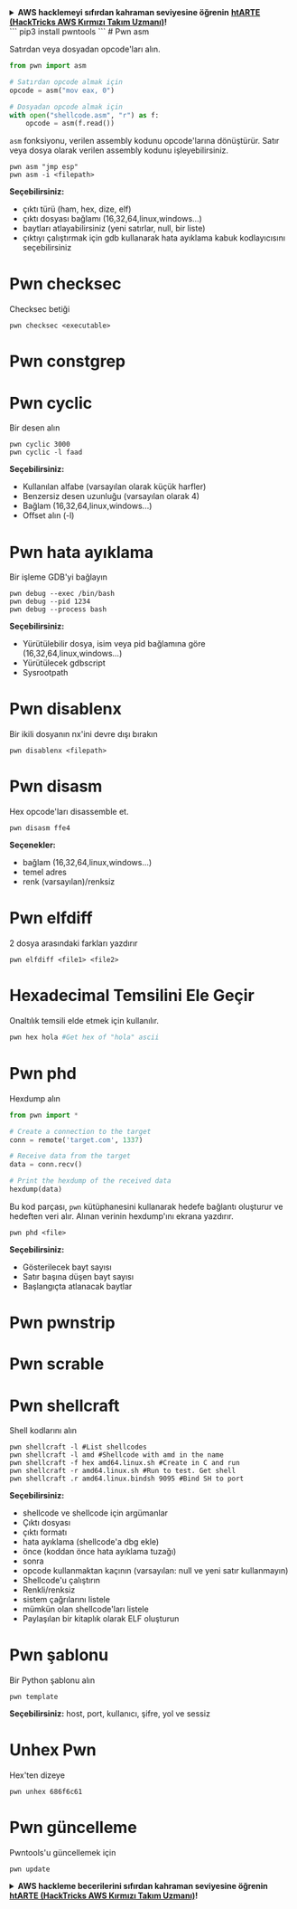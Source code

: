 <details>

<summary><strong>AWS hacklemeyi sıfırdan kahraman seviyesine öğrenin</strong> <a href="https://training.hacktricks.xyz/courses/arte"><strong>htARTE (HackTricks AWS Kırmızı Takım Uzmanı)</strong></a><strong>!</strong></summary>

HackTricks'ı desteklemenin diğer yolları:

* **Şirketinizi HackTricks'te reklamınızı görmek veya HackTricks'i PDF olarak indirmek** için [**ABONELİK PLANLARI'na**](https://github.com/sponsors/carlospolop) göz atın!
* [**Resmi PEASS & HackTricks ürünlerini**](https://peass.creator-spring.com) edinin
* [**The PEASS Ailesi'ni**](https://opensea.io/collection/the-peass-family) keşfedin, özel [**NFT'lerimiz**](https://opensea.io/collection/the-peass-family) koleksiyonumuz
* 💬 [**Discord grubuna**](https://discord.gg/hRep4RUj7f) veya [**telegram grubuna**](https://t.me/peass) **katılın** veya **Twitter** 🐦 [**@hacktricks_live**](https://twitter.com/hacktricks_live)**'ı takip edin**.
* **Hacking hilelerinizi HackTricks ve HackTricks Cloud** github depolarına **PR göndererek paylaşın**.

</details>
```
pip3 install pwntools
```
# Pwn asm

Satırdan veya dosyadan opcode'ları alın.

```python
from pwn import asm

# Satırdan opcode almak için
opcode = asm("mov eax, 0")

# Dosyadan opcode almak için
with open("shellcode.asm", "r") as f:
    opcode = asm(f.read())
```

`asm` fonksiyonu, verilen assembly kodunu opcode'larına dönüştürür. Satır veya dosya olarak verilen assembly kodunu işleyebilirsiniz.
```
pwn asm "jmp esp"
pwn asm -i <filepath>
```
**Seçebilirsiniz:**

* çıktı türü (ham, hex, dize, elf)
* çıktı dosyası bağlamı (16,32,64,linux,windows...)
* baytları atlayabilirsiniz (yeni satırlar, null, bir liste)
* çıktıyı çalıştırmak için gdb kullanarak hata ayıklama kabuk kodlayıcısını seçebilirsiniz

# **Pwn checksec**

Checksec betiği
```
pwn checksec <executable>
```
# Pwn constgrep

# Pwn cyclic

Bir desen alın
```
pwn cyclic 3000
pwn cyclic -l faad
```
**Seçebilirsiniz:**

* Kullanılan alfabe (varsayılan olarak küçük harfler)
* Benzersiz desen uzunluğu (varsayılan olarak 4)
* Bağlam (16,32,64,linux,windows...)
* Offset alın (-l)

# Pwn hata ayıklama

Bir işleme GDB'yi bağlayın
```
pwn debug --exec /bin/bash
pwn debug --pid 1234
pwn debug --process bash
```
**Seçebilirsiniz:**

* Yürütülebilir dosya, isim veya pid bağlamına göre (16,32,64,linux,windows...)
* Yürütülecek gdbscript
* Sysrootpath

# Pwn disablenx

Bir ikili dosyanın nx'ini devre dışı bırakın
```
pwn disablenx <filepath>
```
# Pwn disasm

Hex opcode'ları disassemble et.
```
pwn disasm ffe4
```
**Seçenekler:**

* bağlam (16,32,64,linux,windows...)
* temel adres
* renk (varsayılan)/renksiz

# Pwn elfdiff

2 dosya arasındaki farkları yazdırır
```
pwn elfdiff <file1> <file2>
```
# Hexadecimal Temsilini Ele Geçir

Onaltılık temsili elde etmek için kullanılır.
```bash
pwn hex hola #Get hex of "hola" ascii
```
# Pwn phd

Hexdump alın

```python
from pwn import *

# Create a connection to the target
conn = remote('target.com', 1337)

# Receive data from the target
data = conn.recv()

# Print the hexdump of the received data
hexdump(data)
```

Bu kod parçası, `pwn` kütüphanesini kullanarak hedefe bağlantı oluşturur ve hedeften veri alır. Alınan verinin hexdump'ını ekrana yazdırır.
```
pwn phd <file>
```
**Seçebilirsiniz:**

* Gösterilecek bayt sayısı
* Satır başına düşen bayt sayısı
* Başlangıçta atlanacak baytlar

# Pwn pwnstrip

# Pwn scrable

# Pwn shellcraft

Shell kodlarını alın
```
pwn shellcraft -l #List shellcodes
pwn shellcraft -l amd #Shellcode with amd in the name
pwn shellcraft -f hex amd64.linux.sh #Create in C and run
pwn shellcraft -r amd64.linux.sh #Run to test. Get shell
pwn shellcraft .r amd64.linux.bindsh 9095 #Bind SH to port
```
**Seçebilirsiniz:**

* shellcode ve shellcode için argümanlar
* Çıktı dosyası
* çıktı formatı
* hata ayıklama (shellcode'a dbg ekle)
* önce (koddan önce hata ayıklama tuzağı)
* sonra
* opcode kullanmaktan kaçının (varsayılan: null ve yeni satır kullanmayın)
* Shellcode'u çalıştırın
* Renkli/renksiz
* sistem çağrılarını listele
* mümkün olan shellcode'ları listele
* Paylaşılan bir kitaplık olarak ELF oluşturun

# Pwn şablonu

Bir Python şablonu alın
```
pwn template
```
**Seçebilirsiniz:** host, port, kullanıcı, şifre, yol ve sessiz

# Unhex Pwn

Hex'ten dizeye
```
pwn unhex 686f6c61
```
# Pwn güncelleme

Pwntools'u güncellemek için
```
pwn update
```
<details>

<summary><strong>AWS hackleme becerilerini sıfırdan kahraman seviyesine öğrenin</strong> <a href="https://training.hacktricks.xyz/courses/arte"><strong>htARTE (HackTricks AWS Kırmızı Takım Uzmanı)</strong></a><strong>!</strong></summary>

HackTricks'ı desteklemenin diğer yolları:

* **Şirketinizi HackTricks'te reklamınızı görmek veya HackTricks'i PDF olarak indirmek** için [**ABONELİK PLANLARI'na**](https://github.com/sponsors/carlospolop) göz atın!
* [**Resmi PEASS & HackTricks ürünlerini**](https://peass.creator-spring.com) edinin
* [**The PEASS Ailesi'ni**](https://opensea.io/collection/the-peass-family) keşfedin, özel [**NFT'lerimiz**](https://opensea.io/collection/the-peass-family) koleksiyonumuz
* 💬 [**Discord grubuna**](https://discord.gg/hRep4RUj7f) veya [**telegram grubuna**](https://t.me/peass) **katılın** veya **Twitter** 🐦 [**@hacktricks_live**](https://twitter.com/hacktricks_live)**'ı takip edin**.
* **Hacking hilelerinizi HackTricks ve HackTricks Cloud github depolarına PR göndererek paylaşın**.

</details>
